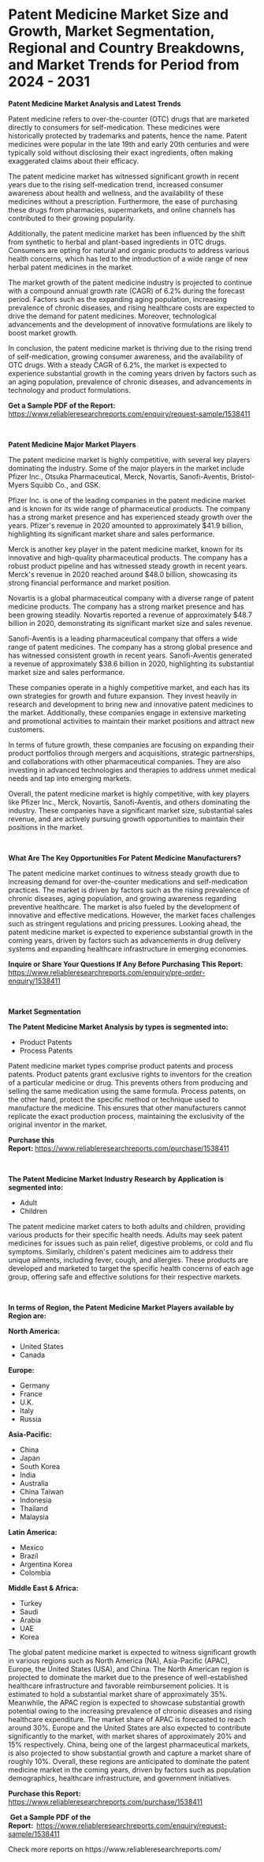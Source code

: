 <p><h1>Patent Medicine Market Size and Growth, Market Segmentation, Regional and Country Breakdowns, and Market Trends for Period from 2024 -  2031</h1></p><p><strong>Patent Medicine Market Analysis and Latest Trends</strong></p>
<p><p>Patent medicine refers to over-the-counter (OTC) drugs that are marketed directly to consumers for self-medication. These medicines were historically protected by trademarks and patents, hence the name. Patent medicines were popular in the late 19th and early 20th centuries and were typically sold without disclosing their exact ingredients, often making exaggerated claims about their efficacy.</p><p>The patent medicine market has witnessed significant growth in recent years due to the rising self-medication trend, increased consumer awareness about health and wellness, and the availability of these medicines without a prescription. Furthermore, the ease of purchasing these drugs from pharmacies, supermarkets, and online channels has contributed to their growing popularity.</p><p>Additionally, the patent medicine market has been influenced by the shift from synthetic to herbal and plant-based ingredients in OTC drugs. Consumers are opting for natural and organic products to address various health concerns, which has led to the introduction of a wide range of new herbal patent medicines in the market.</p><p>The market growth of the patent medicine industry is projected to continue with a compound annual growth rate (CAGR) of 6.2% during the forecast period. Factors such as the expanding aging population, increasing prevalence of chronic diseases, and rising healthcare costs are expected to drive the demand for patent medicines. Moreover, technological advancements and the development of innovative formulations are likely to boost market growth.</p><p>In conclusion, the patent medicine market is thriving due to the rising trend of self-medication, growing consumer awareness, and the availability of OTC drugs. With a steady CAGR of 6.2%, the market is expected to experience substantial growth in the coming years driven by factors such as an aging population, prevalence of chronic diseases, and advancements in technology and product formulations.</p></p>
<p><strong>Get a Sample PDF of the Report:&nbsp;</strong> <a href="https://www.reliableresearchreports.com/enquiry/request-sample/1538411">https://www.reliableresearchreports.com/enquiry/request-sample/1538411</a></p>
<p>&nbsp;</p>
<p><strong>Patent Medicine Major Market Players</strong></p>
<p><p>The patent medicine market is highly competitive, with several key players dominating the industry. Some of the major players in the market include Pfizer Inc., Otsuka Pharmaceutical, Merck, Novartis, Sanofi-Aventis, Bristol-Myers Squibb Co., and GSK.</p><p>Pfizer Inc. is one of the leading companies in the patent medicine market and is known for its wide range of pharmaceutical products. The company has a strong market presence and has experienced steady growth over the years. Pfizer's revenue in 2020 amounted to approximately $41.9 billion, highlighting its significant market share and sales performance.</p><p>Merck is another key player in the patent medicine market, known for its innovative and high-quality pharmaceutical products. The company has a robust product pipeline and has witnessed steady growth in recent years. Merck's revenue in 2020 reached around $48.0 billion, showcasing its strong financial performance and market position.</p><p>Novartis is a global pharmaceutical company with a diverse range of patent medicine products. The company has a strong market presence and has been growing steadily. Novartis reported a revenue of approximately $48.7 billion in 2020, demonstrating its significant market size and sales revenue.</p><p>Sanofi-Aventis is a leading pharmaceutical company that offers a wide range of patent medicines. The company has a strong global presence and has witnessed consistent growth in recent years. Sanofi-Aventis generated a revenue of approximately $38.6 billion in 2020, highlighting its substantial market size and sales performance.</p><p>These companies operate in a highly competitive market, and each has its own strategies for growth and future expansion. They invest heavily in research and development to bring new and innovative patent medicines to the market. Additionally, these companies engage in extensive marketing and promotional activities to maintain their market positions and attract new customers.</p><p>In terms of future growth, these companies are focusing on expanding their product portfolios through mergers and acquisitions, strategic partnerships, and collaborations with other pharmaceutical companies. They are also investing in advanced technologies and therapies to address unmet medical needs and tap into emerging markets.</p><p>Overall, the patent medicine market is highly competitive, with key players like Pfizer Inc., Merck, Novartis, Sanofi-Aventis, and others dominating the industry. These companies have a significant market size, substantial sales revenue, and are actively pursuing growth opportunities to maintain their positions in the market.</p></p>
<p>&nbsp;</p>
<p><strong>What Are The Key Opportunities For Patent Medicine Manufacturers?</strong></p>
<p><p>The patent medicine market continues to witness steady growth due to increasing demand for over-the-counter medications and self-medication practices. The market is driven by factors such as the rising prevalence of chronic diseases, aging population, and growing awareness regarding preventive healthcare. The market is also fueled by the development of innovative and effective medications. However, the market faces challenges such as stringent regulations and pricing pressures. Looking ahead, the patent medicine market is expected to experience substantial growth in the coming years, driven by factors such as advancements in drug delivery systems and expanding healthcare infrastructure in emerging economies.</p></p>
<p><strong>Inquire or Share Your Questions If Any Before Purchasing This Report:</strong> <a href="https://www.reliableresearchreports.com/enquiry/pre-order-enquiry/1538411">https://www.reliableresearchreports.com/enquiry/pre-order-enquiry/1538411</a></p>
<p>&nbsp;</p>
<p><strong>Market Segmentation</strong></p>
<p><strong>The Patent Medicine Market Analysis by types is segmented into:</strong></p>
<p><ul><li>Product Patents</li><li>Process Patents</li></ul></p>
<p><p>Patent medicine market types comprise product patents and process patents. Product patents grant exclusive rights to inventors for the creation of a particular medicine or drug. This prevents others from producing and selling the same medication using the same formula. Process patents, on the other hand, protect the specific method or technique used to manufacture the medicine. This ensures that other manufacturers cannot replicate the exact production process, maintaining the exclusivity of the original inventor in the market.</p></p>
<p><strong>Purchase this Report:&nbsp;</strong><a href="https://www.reliableresearchreports.com/purchase/1538411">https://www.reliableresearchreports.com/purchase/1538411</a></p>
<p>&nbsp;</p>
<p><strong>The Patent Medicine Market Industry Research by Application is segmented into:</strong></p>
<p><ul><li>Adult</li><li>Children</li></ul></p>
<p><p>The patent medicine market caters to both adults and children, providing various products for their specific health needs. Adults may seek patent medicines for issues such as pain relief, digestive problems, or cold and flu symptoms. Similarly, children's patent medicines aim to address their unique ailments, including fever, cough, and allergies. These products are developed and marketed to target the specific health concerns of each age group, offering safe and effective solutions for their respective markets.</p></p>
<p>&nbsp;</p>
<p><strong>In terms of Region, the Patent Medicine Market Players available by Region are:</strong></p>
<p>
    <p> <strong> North America: </strong>
        <ul>
            <li>United States</li>
            <li>Canada</li>
        </ul>
        </p> 
    <p> <strong> Europe: </strong>
        <ul>
            <li>Germany</li>
            <li>France</li>
            <li>U.K.</li>
            <li>Italy</li>
            <li>Russia</li>
        </ul>
        </p> 
    <p> <strong> Asia-Pacific: </strong>
        <ul>
            <li>China</li>
            <li>Japan</li>
            <li>South Korea</li>
            <li>India</li>
            <li>Australia</li>
            <li>China Taiwan</li>
            <li>Indonesia</li>
            <li>Thailand</li>
            <li>Malaysia</li>
        </ul>
        </p> 
    <p> <strong> Latin America: </strong>
        <ul>
            <li>Mexico</li>
            <li>Brazil</li>
            <li>Argentina Korea</li>
            <li>Colombia</li>
        </ul>
        </p> 
    <p> <strong> Middle East & Africa: </strong>
        <ul>
            <li>Turkey</li>
            <li>Saudi</li>
            <li>Arabia</li>
            <li>UAE</li>
            <li>Korea</li>
        </ul>
    </p>
    </p>
<p><p>The global patent medicine market is expected to witness significant growth in various regions such as North America (NA), Asia-Pacific (APAC), Europe, the United States (USA), and China. The North American region is projected to dominate the market due to the presence of well-established healthcare infrastructure and favorable reimbursement policies. It is estimated to hold a substantial market share of approximately 35%. Meanwhile, the APAC region is expected to showcase substantial growth potential owing to the increasing prevalence of chronic diseases and rising healthcare expenditure. The market share of APAC is forecasted to reach around 30%. Europe and the United States are also expected to contribute significantly to the market, with market shares of approximately 20% and 15% respectively. China, being one of the largest pharmaceutical markets, is also projected to show substantial growth and capture a market share of roughly 10%. Overall, these regions are anticipated to dominate the patent medicine market in the coming years, driven by factors such as population demographics, healthcare infrastructure, and government initiatives.</p></p>
<p><strong>Purchase this Report: </strong><a href="https://www.reliableresearchreports.com/purchase/1538411">https://www.reliableresearchreports.com/purchase/1538411</a></p>
<p>&nbsp;<strong>Get a Sample PDF of the Report:&nbsp;&nbsp;</strong><a href="https://www.reliableresearchreports.com/enquiry/request-sample/1538411">https://www.reliableresearchreports.com/enquiry/request-sample/1538411</a></p>
<p><strong></strong></p>
<p>Check more reports on https://www.reliableresearchreports.com/</p>
